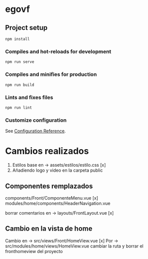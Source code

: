 # egovf

## Project setup
```
npm install
```

### Compiles and hot-reloads for development
```
npm run serve
```

### Compiles and minifies for production
```
npm run build
```

### Lints and fixes files
```
npm run lint
```

### Customize configuration
See [Configuration Reference](https://cli.vuejs.org/config/).

# Cambios realizados
1. Estilos base en -> assets/estilos/estilo.css [x]
2. Añadiendo logo y video en la carpeta public
## Componentes remplazados
components/Front/ComponenteMenu.vue [x]
modules/home/components/HeaderNavigation.vue

borrar comentarios  en -> layouts/FrontLayout.vue [x]

## Cambio en la vista de home
Cambio en -> src/views/Front/HomeView.vue [x]
Por -> src/modules/home/views/HomeView.vue
cambiar la ruta y borrar el fronthomeview del proyecto